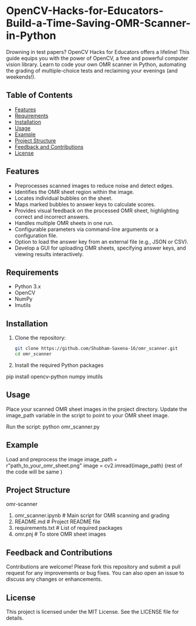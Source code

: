 # OpenCV-Hacks-for-Educators-Build-a-Time-Saving-OMR-Scanner-in-Python
Drowning in test papers?  OpenCV Hacks for Educators offers a lifeline!  This guide equips you with the power of OpenCV, a free and powerful computer vision library.  Learn to code your own OMR scanner in Python, automating the grading of multiple-choice tests and reclaiming your evenings (and weekends!).

## Table of Contents

- [Features](#features)
- [Requirements](#requirements)
- [Installation](#installation)
- [Usage](#usage)
- [Example](#Example)
- [Project Structure](#project-structure)
- [Feedback and Contributions ](#Feedback-and-Contributions)
- [License](#license)

## Features

- Preprocesses scanned images to reduce noise and detect edges.
- Identifies the OMR sheet region within the image.
- Locates individual bubbles on the sheet.
- Maps marked bubbles to answer keys to calculate scores.
- Provides visual feedback on the processed OMR sheet, highlighting correct and incorrect answers.
- Handles multiple OMR sheets in one run.
- Configurable parameters via command-line arguments or a configuration file.
- Option to load the answer key from an external file (e.g., JSON or CSV).
- Develop a GUI for uploading OMR sheets, specifying answer keys, and viewing results interactively.

## Requirements

- Python 3.x
- OpenCV
- NumPy
- Imutils

## Installation

1. Clone the repository:
   ```sh
   git clone https://github.com/Shubham-Saxena-16/omr_scanner.git
   cd omr_scanner

2. Install the required Python packages

pip install opencv-python numpy imutils

## Usage

Place your scanned OMR sheet images in the project directory.
Update the image_path variable in the script to point to your OMR sheet image.

Run the script:
 python omr_scanner.py

## Example 
Load and preprocess the image
image_path = r"path_to_your_omr_sheet.png"
image = cv2.imread(image_path)
(rest of the code will be same )

## Project Structure 

omr-scanner
   1. omr_scanner.ipynb    # Main script for OMR scanning and grading
   2. README.md            # Project README file
   3. requirements.txt     # List of required packages
   4. omr.pnj              # To store OMR sheet images

## Feedback and Contributions 
Contributions are welcome! Please fork this repository and submit a pull request for any improvements or bug fixes. You can also open an issue to discuss any changes or enhancements.

## License
This project is licensed under the MIT License. See the LICENSE file for details. 
